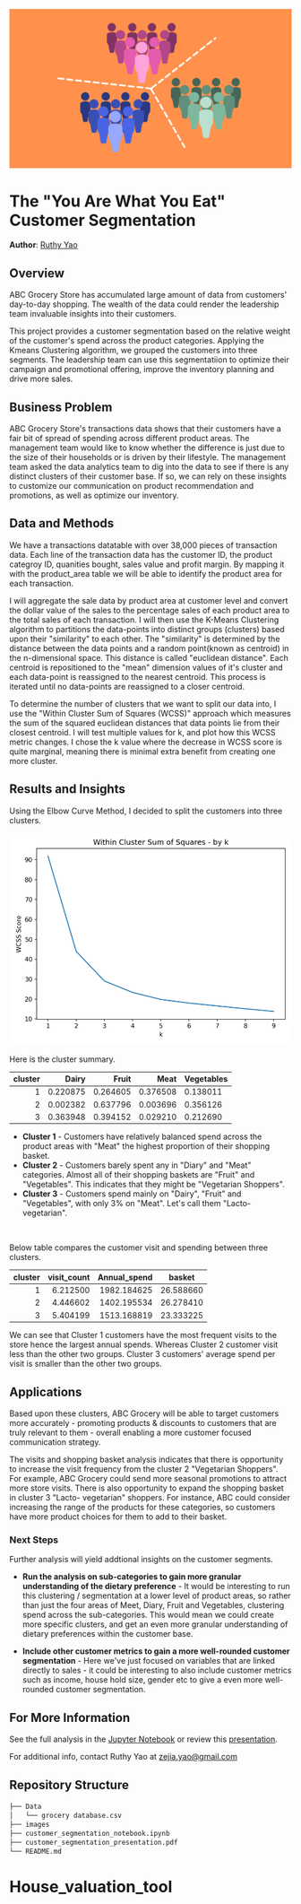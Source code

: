 ![clustering-title-img](./images/clustering-title-img.png)

# The "You Are What You Eat" Customer Segmentation

**Author**: [Ruthy Yao](mailto:zejia.yao@gmail.com)

## Overview

ABC Grocery Store has accumulated large amount of data from customers' day-to-day shopping. The wealth of the data could render the leadership team invaluable insights into their customers. 

This project provides a customer segmentation based on the relative weight of the customer's spend across the product categories. Applying the Kmeans Clustering algorithm, we grouped the customers into three segments. The leadership team can use this segmentatiion to optimize their campaign and promotional offering, improve the inventory planning and drive more sales.  

## Business Problem

ABC Grocery Store's transactions data shows that their customers have a fair bit of spread of spending across different product areas. The management team would like to know whether the difference is just due to the size of their households or is driven by their lifestyle. The management team asked the data analytics team to dig into the data to see if there is any distinct clusters of their customer base. If so, we can rely on these insights to customize our communication on product recommendation and promotions, as well as optimize our inventory.

## Data and Methods

We have a transactions datatable with over 38,000 pieces of transaction data. Each line of the transaction data has the customer ID, the product categroy ID, quanities bought, sales value and profit margin. By mapping it with the product_area table we will be able to identify the product area for each transaction. 

I will aggregate the sale data by product area at customer level and convert the dollar value of the sales to the percentage sales of each product area to the total sales of each transaction. I will then use the K-Means Clustering algorithm to partitions the data-points into distinct groups (clusters) based upon their "similarity" to each other. The "similarity" is determined by the distance between the data points and a random point(known as centroid) in the n-dimensional space. This distance is called "euclidean distance". Each centroid is repositioned to the "mean" dimension values of it's cluster and each data-point is reassigned to the nearest centroid. This process is iterated until no data-points are reassigned to a closer centroid.

To determine the number of clusters that we want to split our data into, I use the "Within Cluster Sum of Squares (WCSS)" approach which measures the sum of the squared euclidean distances that data points lie from their closest centroid. I will test multiple values for k, and plot how this WCSS metric changes. I chose the k value where the decrease in WCSS score is quite marginal, meaning there is minimal extra benefit from creating one more cluster. 


## Results and Insights

Using the Elbow Curve Method, I decided to split the customers into three clusters.

![WCSS_by_k](./images/WCSS_by_k.png)


Here is the cluster summary. 

| cluster |    Dairy |    Fruit |     Meat | Vegetables |
|--------:|---------:|---------:|---------:|------------|
|       1 | 0.220875 | 0.264605 | 0.376508 |   0.138011 |
|       2 | 0.002382 | 0.637796 | 0.003696 |   0.356126 |
|       3 | 0.363948 | 0.394152 | 0.029210 |   0.212690 |

* **Cluster 1**  - Customers have relatively balanced spend across the product areas with "Meat" the highest proportion of their shopping basket.
* **Cluster 2** - Customers barely spent any in "Diary" and "Meat" categories. Almost all of their shopping baskets are "Fruit" and "Vegetables". This indicates that they might be "Vegetarian Shoppers".
* **Cluster 3** - Customers spend mainly on "Dairy", "Fruit" and "Vegetables", with only 3% on "Meat". Let's call them "Lacto-vegetarian".
<br>
  
Below table compares the customer visit and spending between three clusters.

| **cluster** | **visit_count** | **Annual_spend** | **basket** |
|------------:|----------------:|-----------------:|------------|
|           1 |        6.212500 |      1982.184625 |  26.588660 |
|           2 |        4.446602 |      1402.195534 |  26.278410 |
|           3 |        5.404199 |      1513.168819 |  23.333225 |

We can see that Cluster 1 customers have the most frequent visits to the store hence the largest annual spends. Whereas Cluster 2 customer visit less than the other two groups. Cluster 3 customers' average spend per visit is smaller than the other two groups.
 
## Applications

Based upon these clusters, ABC Grocery will be able to target customers more accurately - promoting products & discounts to customers that are truly relevant to them - overall enabling a more customer focused communication strategy.

The visits and shopping basket analysis indicates that there is opportunity to increase the visit frequency from the cluster 2 "Vegetarian Shoppers". For example, ABC Grocery could send more seasonal promotions to attract more store visits. There is also opportunity to expand the shopping basket in cluster 3 "Lacto- vegetarian" shoppers. For instance, ABC could consider increasing the range of the products for these categories, so customers have more product choices for them to add to their basket.

### Next Steps

Further analysis will yield addtional insights on the customer segments.

* **Run the analysis on sub-categories to gain more granular understanding of the dietary preference** -  It would be interesting to run this clustering / segmentation at a lower level of product areas, so rather than just the four areas of Meet, Diary, Fruit and Vegetables, clustering spend across the sub-categories. This would mean we could create more specific clusters, and get an even more granular understanding of dietary preferences within the customer base.

* **Include other customer metrics to gain a more well-rounded customer segmentation** - Here we've just focused on variables that are linked directly to sales - it could be interesting to also include customer metrics such as income, house hold size, gender etc to give a even more well-rounded customer segmentation. 


## For More Information

See the full analysis in the [Jupyter Notebook](./customer_segmentation_notebook.ipynb) or review this [presentation](./customer_segmentation_presentation.pdf).

For additional info, contact Ruthy Yao at [zejia.yao@gmail.com](mailto:zejia.yao@gmail.com)

## Repository Structure

```
├── Data
│   └── grocery database.csv
├── images
├── customer_segmentation_notebook.ipynb 
├── customer_segmentation_presentation.pdf
└── README.md
```
# House_valuation_tool
